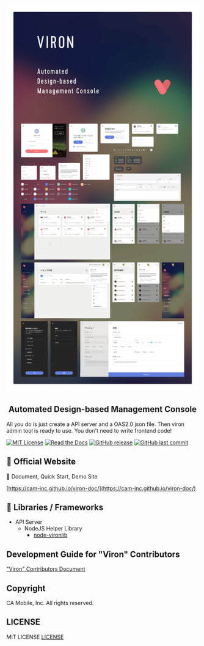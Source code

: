 ![VIRON](./art/banner.png)

<h2 align="center">Automated Design-based Management Console</h2>

All you do is just create a API server and a OAS2.0 json file. Then viron admin tool is ready to use.
You don't need to write frontend code!

[![MIT License](http://img.shields.io/badge/license-MIT-blue.svg?style=flat)](LICENSE)
[![Read the Docs](https://img.shields.io/readthedocs/pip.svg)](https://cam-inc.github.io/viron-doc/)
[![GitHub release](https://img.shields.io/github/release/cam-inc/viron.svg)]()
[![GitHub last commit](https://img.shields.io/github/last-commit/cam-inc/viron.svg)]()

## 🔎 Official Website

📙 Document, Quick Start, Demo Site 

[https://cam-inc.github.io/viron-doc/](https://cam-inc.github.io/viron-doc/) 



## 🚅 Libraries / Frameworks

- API Server
  - NodeJS Helper Library
    - [node-vironlib](https://github.com/cam-inc/node-vironlib)


## Development Guide for "Viron" Contributors

["Viron" Contributors Document](https://github.com/cam-inc/viron/wiki/BASIC)

## Copyright

CA Mobile, Inc. All rights reserved.

## LICENSE

MIT LICENSE [LICENSE](LICENSE)
